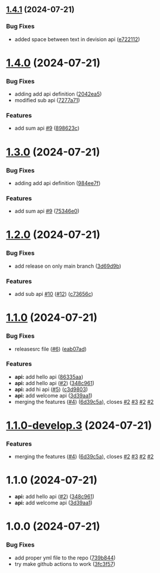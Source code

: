 ## [1.4.1](https://github.com/gowtham-aracreate/semantic-release-playground/compare/v1.4.0...v1.4.1) (2024-07-21)


### Bug Fixes

* added space between text in devision api ([e722112](https://github.com/gowtham-aracreate/semantic-release-playground/commit/e72211272479b9285bb8c7fe1a625da09f49dc64))

# [1.4.0](https://github.com/gowtham-aracreate/semantic-release-playground/compare/v1.3.0...v1.4.0) (2024-07-21)


### Bug Fixes

* adding add api definition ([2042ea5](https://github.com/gowtham-aracreate/semantic-release-playground/commit/2042ea5fc8d8111f4f4e621cdf8e488b3f68c415))
* modified sub api ([7277a71](https://github.com/gowtham-aracreate/semantic-release-playground/commit/7277a712c662194e72dedf4549e01a05f237e13e))


### Features

* add sum api [#9](https://github.com/gowtham-aracreate/semantic-release-playground/issues/9) ([898623c](https://github.com/gowtham-aracreate/semantic-release-playground/commit/898623c1c8eb9a4d15ce50d7528f960e63a2e9ce))

# [1.3.0](https://github.com/gowtham-aracreate/semantic-release-playground/compare/v1.2.0...v1.3.0) (2024-07-21)


### Bug Fixes

* adding add api definition ([984ee7f](https://github.com/gowtham-aracreate/semantic-release-playground/commit/984ee7fb9bab45d13db95ab2f4ddc7124c7ab9d1))


### Features

* add sum api [#9](https://github.com/gowtham-aracreate/semantic-release-playground/issues/9) ([75346e0](https://github.com/gowtham-aracreate/semantic-release-playground/commit/75346e0a055f7a8e4605b42db76fc1b0faa3e5fe))

# [1.2.0](https://github.com/gowtham-aracreate/semantic-release-playground/compare/v1.1.0...v1.2.0) (2024-07-21)


### Bug Fixes

* add release on only main branch ([3d69d9b](https://github.com/gowtham-aracreate/semantic-release-playground/commit/3d69d9b1b07e4185c8c566a9a7d6bd06ff02981c))


### Features

* add sub api [#10](https://github.com/gowtham-aracreate/semantic-release-playground/issues/10) ([#12](https://github.com/gowtham-aracreate/semantic-release-playground/issues/12)) ([c73656c](https://github.com/gowtham-aracreate/semantic-release-playground/commit/c73656c84a84c9ddf1e3b9ab6cf391e529fadf07))

# [1.1.0](https://github.com/gowtham-aracreate/semantic-release-playground/compare/v1.0.0...v1.1.0) (2024-07-21)


### Bug Fixes

* releasesrc file ([#6](https://github.com/gowtham-aracreate/semantic-release-playground/issues/6)) ([eab07ad](https://github.com/gowtham-aracreate/semantic-release-playground/commit/eab07ad4df0af87516a1871e6e1e623e1b84c492))


### Features

* **api:** add hello api ([86335aa](https://github.com/gowtham-aracreate/semantic-release-playground/commit/86335aa578502676772a3a40c561a42b519cf267))
* **api:** add hello api ([#2](https://github.com/gowtham-aracreate/semantic-release-playground/issues/2)) ([348c961](https://github.com/gowtham-aracreate/semantic-release-playground/commit/348c96126a1c68e188ecdd610e54571b62044e29))
* **api:** add hi api ([#5](https://github.com/gowtham-aracreate/semantic-release-playground/issues/5)) ([c3d9803](https://github.com/gowtham-aracreate/semantic-release-playground/commit/c3d9803f9b0838b198e4629d592883546b372d62))
* **api:** add welcome api ([3d39aa1](https://github.com/gowtham-aracreate/semantic-release-playground/commit/3d39aa18c4816d6651c54afc2c8748afd7bbc98d))
* merging the features ([#4](https://github.com/gowtham-aracreate/semantic-release-playground/issues/4)) ([6d39c5a](https://github.com/gowtham-aracreate/semantic-release-playground/commit/6d39c5a0d8d7f7144d1460e03188cb6ee408fa41)), closes [#2](https://github.com/gowtham-aracreate/semantic-release-playground/issues/2) [#3](https://github.com/gowtham-aracreate/semantic-release-playground/issues/3) [#2](https://github.com/gowtham-aracreate/semantic-release-playground/issues/2) [#2](https://github.com/gowtham-aracreate/semantic-release-playground/issues/2)

# [1.1.0-develop.3](https://github.com/gowtham-aracreate/semantic-release-playground/compare/v1.1.0-develop.2...v1.1.0-develop.3) (2024-07-21)


### Features

* merging the features ([#4](https://github.com/gowtham-aracreate/semantic-release-playground/issues/4)) ([6d39c5a](https://github.com/gowtham-aracreate/semantic-release-playground/commit/6d39c5a0d8d7f7144d1460e03188cb6ee408fa41)), closes [#2](https://github.com/gowtham-aracreate/semantic-release-playground/issues/2) [#3](https://github.com/gowtham-aracreate/semantic-release-playground/issues/3) [#2](https://github.com/gowtham-aracreate/semantic-release-playground/issues/2) [#2](https://github.com/gowtham-aracreate/semantic-release-playground/issues/2)

# 1.1.0 (2024-07-21)

* **api:** add hello api ([#2](https://github.com/gowtham-aracreate/semantic-release-playground/issues/2)) ([348c961](https://github.com/gowtham-aracreate/semantic-release-playground/commit/348c96126a1c68e188ecdd610e54571b62044e29))
* **api:** add welcome api ([3d39aa1](https://github.com/gowtham-aracreate/semantic-release-playground/commit/3d39aa18c4816d6651c54afc2c8748afd7bbc98d))

# 1.0.0 (2024-07-21)

### Bug Fixes

* add proper yml file to the repo ([739b844](https://github.com/gowtham-aracreate/semantic-release-playground/commit/739b844ac18438f49f5184656a069b218ac49185))
* try make github actions to work ([3fc3f57](https://github.com/gowtham-aracreate/semantic-release-playground/commit/3fc3f5770e3bae6d53ed40b34ca5bf2f831556e7))
